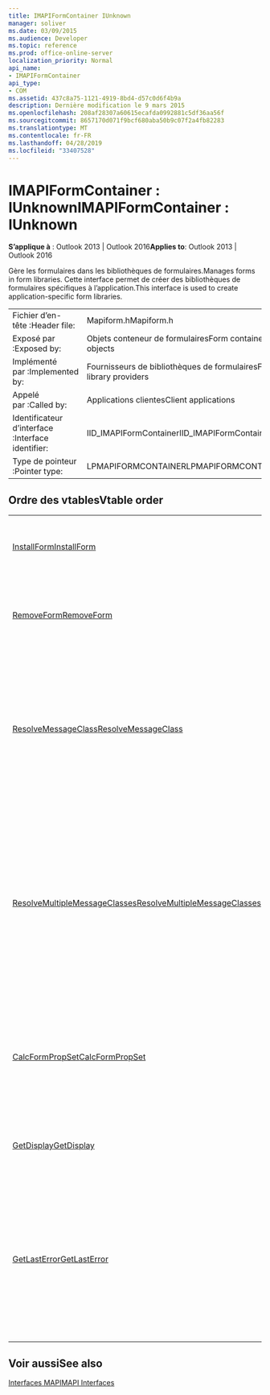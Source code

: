 ```yaml
---
title: IMAPIFormContainer IUnknown
manager: soliver
ms.date: 03/09/2015
ms.audience: Developer
ms.topic: reference
ms.prod: office-online-server
localization_priority: Normal
api_name:
- IMAPIFormContainer
api_type:
- COM
ms.assetid: 437c8a75-1121-4919-8bd4-d57c0d6f4b9a
description: Dernière modification le 9 mars 2015
ms.openlocfilehash: 208af28307a60615ecafda0992881c5df36aa56f
ms.sourcegitcommit: 8657170d071f9bcf680aba50b9c07f2a4fb82283
ms.translationtype: MT
ms.contentlocale: fr-FR
ms.lasthandoff: 04/28/2019
ms.locfileid: "33407528"
---
```

# <a name="imapiformcontainer--iunknown"></a><span data-ttu-id="e2663-103">IMAPIFormContainer : IUnknown</span><span class="sxs-lookup"><span data-stu-id="e2663-103">IMAPIFormContainer : IUnknown</span></span>

  
  
<span data-ttu-id="e2663-104">**S’applique à** : Outlook 2013 | Outlook 2016</span><span class="sxs-lookup"><span data-stu-id="e2663-104">**Applies to**: Outlook 2013 | Outlook 2016</span></span> 
  
<span data-ttu-id="e2663-105">Gère les formulaires dans les bibliothèques de formulaires.</span><span class="sxs-lookup"><span data-stu-id="e2663-105">Manages forms in form libraries.</span></span> <span data-ttu-id="e2663-106">Cette interface permet de créer des bibliothèques de formulaires spécifiques à l’application.</span><span class="sxs-lookup"><span data-stu-id="e2663-106">This interface is used to create application-specific form libraries.</span></span> 
  
|||
|:-----|:-----|
|<span data-ttu-id="e2663-107">Fichier d’en-tête :</span><span class="sxs-lookup"><span data-stu-id="e2663-107">Header file:</span></span>  <br/> |<span data-ttu-id="e2663-108">Mapiform.h</span><span class="sxs-lookup"><span data-stu-id="e2663-108">Mapiform.h</span></span>  <br/> |
|<span data-ttu-id="e2663-109">Exposé par :</span><span class="sxs-lookup"><span data-stu-id="e2663-109">Exposed by:</span></span>  <br/> |<span data-ttu-id="e2663-110">Objets conteneur de formulaires</span><span class="sxs-lookup"><span data-stu-id="e2663-110">Form container objects</span></span>  <br/> |
|<span data-ttu-id="e2663-111">Implémenté par :</span><span class="sxs-lookup"><span data-stu-id="e2663-111">Implemented by:</span></span>  <br/> |<span data-ttu-id="e2663-112">Fournisseurs de bibliothèques de formulaires</span><span class="sxs-lookup"><span data-stu-id="e2663-112">Form library providers</span></span>  <br/> |
|<span data-ttu-id="e2663-113">Appelé par :</span><span class="sxs-lookup"><span data-stu-id="e2663-113">Called by:</span></span>  <br/> |<span data-ttu-id="e2663-114">Applications clientes</span><span class="sxs-lookup"><span data-stu-id="e2663-114">Client applications</span></span>  <br/> |
|<span data-ttu-id="e2663-115">Identificateur d’interface :</span><span class="sxs-lookup"><span data-stu-id="e2663-115">Interface identifier:</span></span>  <br/> |<span data-ttu-id="e2663-116">IID_IMAPIFormContainer</span><span class="sxs-lookup"><span data-stu-id="e2663-116">IID_IMAPIFormContainer</span></span>  <br/> |
|<span data-ttu-id="e2663-117">Type de pointeur :</span><span class="sxs-lookup"><span data-stu-id="e2663-117">Pointer type:</span></span>  <br/> |<span data-ttu-id="e2663-118">LPMAPIFORMCONTAINER</span><span class="sxs-lookup"><span data-stu-id="e2663-118">LPMAPIFORMCONTAINER</span></span>  <br/> |
   
## <a name="vtable-order"></a><span data-ttu-id="e2663-119">Ordre des vtables</span><span class="sxs-lookup"><span data-stu-id="e2663-119">Vtable order</span></span>

|||
|:-----|:-----|
|[<span data-ttu-id="e2663-120">InstallForm</span><span class="sxs-lookup"><span data-stu-id="e2663-120">InstallForm</span></span>](imapiformcontainer-installform.md) <br/> |<span data-ttu-id="e2663-121">Installe un formulaire dans un conteneur de formulaires.</span><span class="sxs-lookup"><span data-stu-id="e2663-121">Installs a form into a form container.</span></span>  <br/> |
|[<span data-ttu-id="e2663-122">RemoveForm</span><span class="sxs-lookup"><span data-stu-id="e2663-122">RemoveForm</span></span>](imapiformcontainer-removeform.md) <br/> |<span data-ttu-id="e2663-123">Supprime un formulaire particulier d’un conteneur de formulaires.</span><span class="sxs-lookup"><span data-stu-id="e2663-123">Removes a particular form from a form container.</span></span>  <br/> |
|[<span data-ttu-id="e2663-124">ResolveMessageClass</span><span class="sxs-lookup"><span data-stu-id="e2663-124">ResolveMessageClass</span></span>](imapiformcontainer-resolvemessageclass.md) <br/> |<span data-ttu-id="e2663-125">Résout une classe de message dans son formulaire dans un conteneur de formulaires et renvoie un objet d’informations de formulaire pour ce formulaire.</span><span class="sxs-lookup"><span data-stu-id="e2663-125">Resolves a message class to its form in a form container and returns a form information object for that form.</span></span>  <br/> |
|[<span data-ttu-id="e2663-126">ResolveMultipleMessageClasses</span><span class="sxs-lookup"><span data-stu-id="e2663-126">ResolveMultipleMessageClasses</span></span>](imapiformcontainer-resolvemultiplemessageclasses.md) <br/> |<span data-ttu-id="e2663-127">Résout un groupe de classes de message dans leurs formulaires dans un conteneur de formulaires et renvoie un tableau d’objets d’informations de formulaire pour ces formulaires.</span><span class="sxs-lookup"><span data-stu-id="e2663-127">Resolves a group of message classes to their forms in a form container and returns an array of form information objects for those forms.</span></span>  <br/> |
|[<span data-ttu-id="e2663-128">CalcFormPropSet</span><span class="sxs-lookup"><span data-stu-id="e2663-128">CalcFormPropSet</span></span>](imapiformcontainer-calcformpropset.md) <br/> |<span data-ttu-id="e2663-129">Renvoie un tableau des propriétés utilisées par tous les formulaires installés dans un conteneur de formulaires.</span><span class="sxs-lookup"><span data-stu-id="e2663-129">Returns an array of the properties used by all forms installed in a form container.</span></span>  <br/> |
|[<span data-ttu-id="e2663-130">GetDisplay</span><span class="sxs-lookup"><span data-stu-id="e2663-130">GetDisplay</span></span>](imapiformcontainer-getdisplay.md) <br/> |<span data-ttu-id="e2663-131">Renvoie le nom complet d’un conteneur de formulaire.</span><span class="sxs-lookup"><span data-stu-id="e2663-131">Returns the display name of a form container.</span></span>  <br/> |
|[<span data-ttu-id="e2663-132">GetLastError</span><span class="sxs-lookup"><span data-stu-id="e2663-132">GetLastError</span></span>](imapiformcontainer-getlasterror.md) <br/> |<span data-ttu-id="e2663-133">Renvoie une [structure MAPIERROR contenant](mapierror.md) des informations sur l’erreur précédente qui s’est produite sur l’objet conteneur de formulaire.</span><span class="sxs-lookup"><span data-stu-id="e2663-133">Returns a [MAPIERROR](mapierror.md) structure containing information about the previous error occurring to the form container object.</span></span>  <br/> |
   
## <a name="see-also"></a><span data-ttu-id="e2663-134">Voir aussi</span><span class="sxs-lookup"><span data-stu-id="e2663-134">See also</span></span>



[<span data-ttu-id="e2663-135">Interfaces MAPI</span><span class="sxs-lookup"><span data-stu-id="e2663-135">MAPI Interfaces</span></span>](mapi-interfaces.md)

